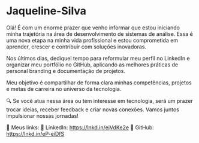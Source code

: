 # Jaqueline-Silva
Olá! É com um enorme prazer que venho informar que estou iniciando minha trajetória na área de desenvolvimento de sistemas de análise. 
Essa é uma nova etapa na minha vida profissional e estou comprometida em aprender, crescer e contribuir com soluções inovadoras.

Nos últimos dias, dediquei tempo para reformular meu perfil no LinkedIn e organizar meu portfólio no GitHub, aplicando as melhores práticas de personal branding e documentação de projetos.

Meu objetivo é compartilhar de forma clara minhas competências, projetos e metas de carreira no universo da tecnologia.

🔍 Se você atua nessa área ou tem interesse em tecnologia, será um prazer trocar ideias, receber feedback e criar novas conexões. Vamos juntos impulsionar nossas jornadas!

📌 Meus links:
🔗 LinkedIn: https://lnkd.in/ejVdKe2e
🔗 GitHub: https://lnkd.in/eP-eiDfS
